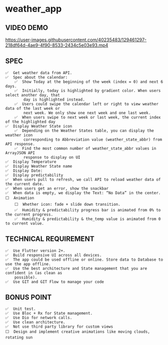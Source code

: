 # weather_app

## VIDEO DEMO

https://user-images.githubusercontent.com/40235483/129461297-218df64d-4ae9-4f90-8533-2434c5e03e93.mp4

## SPEC
 
    ✅  Get weather data from API.
    ✅  Spec about the calendar:
        ✅  Show Today at the beginning of the week (index = 0) and next 6 days.
        ✅  Initially, today is highlighted by gradient color. When users select another day, that
            day is highlighted instead.
        ✅  Users could swipe the calendar left or right to view weather data of the last week or
            next week. We only show one next week and one last week.
        ✅  When users swipe to next week or last week, the current index of the highlighted day
    ✅  Display Weather State icon
        ✅  Depending on the Weather States table, you can display the weather icon
            corresponding to Abbreviation value (weather_state_abbr) from API response.
        ✅  Find the most common number of weather_state_abbr values in ArrayJSON API
            response to display on UI
    ✅  Display Temperature
    ✅  Display Weather State name
    ✅  Display Date:
    ✅  Display predictability
    ✅  When users pull to refresh, we call API to reload weather data of the current date.
    ✅  When users get an error, show the snackbar
    ✅  When data is empty, we display the Text: “No Data” in the center.
    ⬜️  Animation
        ⬜️  Whether icon: fade + slide down transition.
        ✅  Humidity & predictability progress bar is animated from 0% to the current progress.
        ✅  Humidity & predictability & the_temp value is animated from 0 to current value.
    
## TECHNICAL REQUIREMENT
    ✅  Use Flutter version 2+.
    ✅  Build responsive UI across all devices.
    ✅  The app could be used offline or online. Store data to Database to use the app offline.
    ✅  Use the best architecture and State management that you are confident in (as clean as
        possible).
    ✅  Use GIT and GIT Flow to manage your code

## BONUS POINT
    ✅  Unit test.
    ✅  Use Bloc + Rx for State management.
    ✅  Use Dio for network calls.
    ✅  Use clean architecture.
    ✅  Not use third party library for custom views
    ⬜️  Design and implement creative animations like moving clouds, rotating sun

